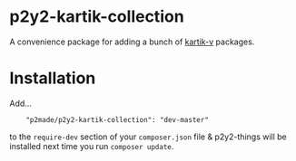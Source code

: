 p2y2-kartik-collection
======================

A convenience package for adding a bunch of [kartik-v](https://github.com/kartik-v) packages.

# Installation

Add...

```
	"p2made/p2y2-kartik-collection": "dev-master"
```

to the `require-dev` section of your `composer.json` file & p2y2-things will be installed next time you run `composer update`.
